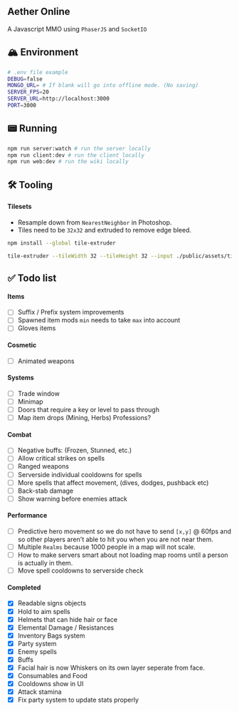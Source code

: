## Aether Online

A Javascript MMO using `PhaserJS` and `SocketIO`

## 🏔️ Environment

```bash
# .env file example
DEBUG=false
MONGO_URL= # If blank will go into offline mode. (No saving)
SERVER_FPS=20
SERVER_URL=http://localhost:3000
PORT=3000
```

## 📟 Running

```bash
npm run server:watch # run the server locally
npm run client:dev # run the client locally
npm run web:dev # run the wiki locally
```

## 🛠️ Tooling

#### Tilesets

- Resample down from `NearestNeighbor` in Photoshop.
- Tiles need to be `32x32` and extruded to remove edge bleed.

```bash
npm install --global tile-extruder
```

```bash
tile-extruder --tileWidth 32 --tileHeight 32 --input ./public/assets/tilesets/clean/grassland.png --output ./public/assets/tilesets/grassland.png
```

## ✅ Todo list

#### Items

- [ ] Suffix / Prefix system improvements
- [ ] Spawned item mods `min` needs to take `max` into account
- [ ] Gloves items

#### Cosmetic

- [ ] Animated weapons

#### Systems

- [ ] Trade window
- [ ] Minimap
- [ ] Doors that require a key or level to pass through
- [ ] Map item drops (Mining, Herbs) Professions?

#### Combat

- [ ] Negative buffs: (Frozen, Stunned, etc.)
- [ ] Allow critical strikes on spells
- [ ] Ranged weapons
- [ ] Serverside individual cooldowns for spells
- [ ] More spells that affect movement, (dives, dodges, pushback etc)
- [ ] Back-stab damage
- [ ] Show warning before enemies attack

#### Performance

- [ ] Predictive hero movement so we do not have to send `[x,y]` @ 60fps and so other players aren't able to hit you when you are not near them.
- [ ] Multiple `Realms` because 1000 people in a map will not scale.
- [ ] How to make servers smart about not loading map rooms until a person is actually in them.
- [ ] Move spell cooldowns to serverside check

#### Completed

- [x] Readable signs objects
- [x] Hold to aim spells
- [x] Helmets that can hide hair or face
- [x] Elemental Damage / Resistances
- [x] Inventory Bags system
- [x] Party system
- [x] Enemy spells
- [x] Buffs
- [x] Facial hair is now Whiskers on its own layer seperate from face.
- [x] Consumables and Food
- [x] Cooldowns show in UI
- [x] Attack stamina
- [x] Fix party system to update stats properly
